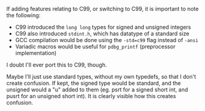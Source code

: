 If adding features relating to C99, or switching to C99, it is important to note the following:
- C99 introduced the `long long` types for signed and unsigned integers
- C99 also introduced `stdint.h`, which has datatype of a standard size
- GCC compilation would be done using the `-std=c99` flag instead of `-ansi`
- Variadic macros would be useful for `pdbg_printf` (preprocessor implementation)

I doubt I'll ever port this to C99, though.

Maybe I'll just use standard types, without my own typedefs, so that I don't create confusion.
If kept, the signed type would be standard, and the unsigned would a "u" added to them
(eg. psrt for a signed short int, and pusrt for an unsigned short int).
It is clearly visible how this creates confusion.
